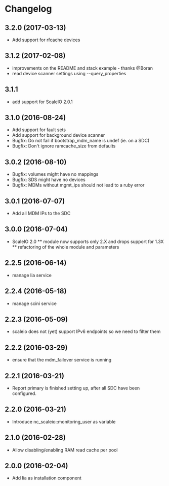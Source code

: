 # Changelog

## 3.2.0 (2017-03-13)
* Add support for rfcache devices

## 3.1.2 (2017-02-08)
* improvements on the README and stack example - thanks @Boran
* read device scanner settings using --query_properties

## 3.1.1
* add support for ScaleIO 2.0.1

## 3.1.0 (2016-08-24)
* Add support for fault sets
* Add support for background device scanner
* Bugfix: Do not fail if bootstrap_mdm_name is undef (ie. on a SDC)
* Bugfix: Don't ignore ramcache_size from defaults

## 3.0.2 (2016-08-10)
* Bugfix: volumes might have no mappings
* Bugfix: SDS might have no devices
* Bugfix: MDMs without mgmt_ips should not lead to a ruby error

## 3.0.1 (2016-07-07)
* Add all MDM IPs to the SDC

## 3.0.0 (2016-07-04)
* ScaleIO 2.0
** module now supports only 2.X and drops support for 1.3X
** refactoring of the whole module and parameters

## 2.2.5 (2016-06-14)
* manage lia service

## 2.2.4 (2016-05-18)
* manage scini service

## 2.2.3 (2016-05-09)
* scaleio does not (yet) support IPv6 endpoints so we need to filter them

## 2.2.2 (2016-03-29)
* ensure that the mdm_failover service is running

## 2.2.1 (2016-03-21)
* Report primary is finished setting up, after all SDC have been configured.

## 2.2.0 (2016-03-21)
* Introduce nc_scaleio::monitoring_user as variable

## 2.1.0 (2016-02-28)
* Allow disabling/enabling RAM read cache per pool

## 2.0.0 (2016-02-04)
* Add lia as installation component
